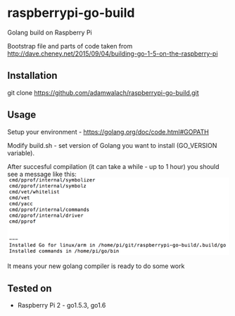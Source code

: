 # raspberrypi-go-build
Golang build on Raspberry Pi

Bootstrap file  and parts of code taken from http://dave.cheney.net/2015/09/04/building-go-1-5-on-the-raspberry-pi

## Installation

git clone https://github.com/adamwalach/raspberrypi-go-build.git

## Usage

Setup your environment - https://golang.org/doc/code.html#GOPATH

Modify build.sh - set version of Golang you want to install (GO_VERSION variable).

After succesful compilation (it can take a while - up to 1 hour) you should see a message like this:
![](docs/build_finished.png)

It means your new golang compiler is ready to do some work

## Tested on

 * Raspberry Pi 2 - go1.5.3, go1.6



